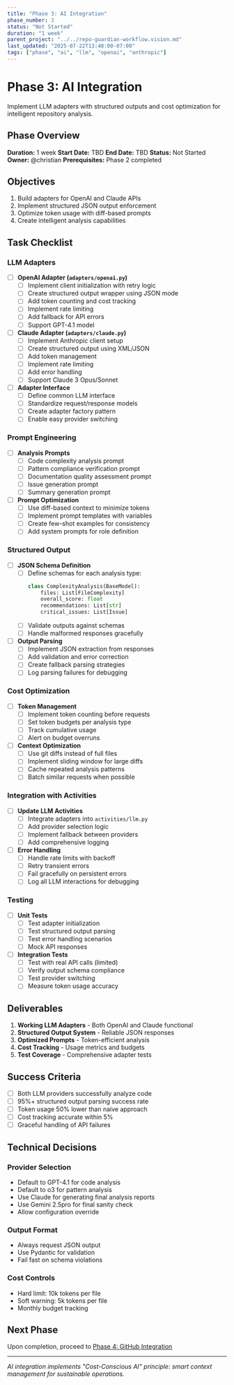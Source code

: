 ```yaml
---
title: "Phase 3: AI Integration"
phase_number: 3
status: "Not Started"
duration: "1 week"
parent_project: "../../repo-guardian-workflow.vision.md"
last_updated: "2025-07-22T13:48:00-07:00"
tags: ["phase", "ai", "llm", "openai", "anthropic"]
---
```


# Phase 3: AI Integration

Implement LLM adapters with structured outputs and cost optimization for intelligent repository analysis.

## Phase Overview

**Duration:** 1 week
**Start Date:** TBD
**End Date:** TBD
**Status:** Not Started
**Owner:** @christian
**Prerequisites:** Phase 2 completed

## Objectives

1. Build adapters for OpenAI and Claude APIs
2. Implement structured JSON output enforcement
3. Optimize token usage with diff-based prompts
4. Create intelligent analysis capabilities

## Task Checklist

### LLM Adapters
- [ ] **OpenAI Adapter (`adapters/openai.py`)**
  - [ ] Implement client initialization with retry logic
  - [ ] Create structured output wrapper using JSON mode
  - [ ] Add token counting and cost tracking
  - [ ] Implement rate limiting
  - [ ] Add fallback for API errors
  - [ ] Support GPT-4.1 model

- [ ] **Claude Adapter (`adapters/claude.py`)**
  - [ ] Implement Anthropic client setup
  - [ ] Create structured output using XML/JSON
  - [ ] Add token management
  - [ ] Implement rate limiting
  - [ ] Add error handling
  - [ ] Support Claude 3 Opus/Sonnet

- [ ] **Adapter Interface**
  - [ ] Define common LLM interface
  - [ ] Standardize request/response models
  - [ ] Create adapter factory pattern
  - [ ] Enable easy provider switching

### Prompt Engineering
- [ ] **Analysis Prompts**
  - [ ] Code complexity analysis prompt
  - [ ] Pattern compliance verification prompt
  - [ ] Documentation quality assessment prompt
  - [ ] Issue generation prompt
  - [ ] Summary generation prompt

- [ ] **Prompt Optimization**
  - [ ] Use diff-based context to minimize tokens
  - [ ] Implement prompt templates with variables
  - [ ] Create few-shot examples for consistency
  - [ ] Add system prompts for role definition

### Structured Output
- [ ] **JSON Schema Definition**
  - [ ] Define schemas for each analysis type:
    ```python
    class ComplexityAnalysis(BaseModel):
        files: List[FileComplexity]
        overall_score: float
        recommendations: List[str]
        critical_issues: List[Issue]
    ```
  - [ ] Validate outputs against schemas
  - [ ] Handle malformed responses gracefully

- [ ] **Output Parsing**
  - [ ] Implement JSON extraction from responses
  - [ ] Add validation and error correction
  - [ ] Create fallback parsing strategies
  - [ ] Log parsing failures for debugging

### Cost Optimization
- [ ] **Token Management**
  - [ ] Implement token counting before requests
  - [ ] Set token budgets per analysis type
  - [ ] Track cumulative usage
  - [ ] Alert on budget overruns

- [ ] **Context Optimization**
  - [ ] Use git diffs instead of full files
  - [ ] Implement sliding window for large diffs
  - [ ] Cache repeated analysis patterns
  - [ ] Batch similar requests when possible

### Integration with Activities
- [ ] **Update LLM Activities**
  - [ ] Integrate adapters into `activities/llm.py`
  - [ ] Add provider selection logic
  - [ ] Implement fallback between providers
  - [ ] Add comprehensive logging

- [ ] **Error Handling**
  - [ ] Handle rate limits with backoff
  - [ ] Retry transient errors
  - [ ] Fail gracefully on persistent errors
  - [ ] Log all LLM interactions for debugging

### Testing
- [ ] **Unit Tests**
  - [ ] Test adapter initialization
  - [ ] Test structured output parsing
  - [ ] Test error handling scenarios
  - [ ] Mock API responses

- [ ] **Integration Tests**
  - [ ] Test with real API calls (limited)
  - [ ] Verify output schema compliance
  - [ ] Test provider switching
  - [ ] Measure token usage accuracy

## Deliverables

1. **Working LLM Adapters** - Both OpenAI and Claude functional
2. **Structured Output System** - Reliable JSON responses
3. **Optimized Prompts** - Token-efficient analysis
4. **Cost Tracking** - Usage metrics and budgets
5. **Test Coverage** - Comprehensive adapter tests

## Success Criteria

- [ ] Both LLM providers successfully analyze code
- [ ] 95%+ structured output parsing success rate
- [ ] Token usage 50% lower than naive approach
- [ ] Cost tracking accurate within 5%
- [ ] Graceful handling of API failures

## Technical Decisions

### Provider Selection
- Default to GPT-4.1 for code analysis
- Default to o3 for pattern analysis
- Use Claude for generating final analysis reports
- Use Gemini 2.5pro for final sanity check
- Allow configuration override

### Output Format
- Always request JSON output
- Use Pydantic for validation
- Fail fast on schema violations

### Cost Controls
- Hard limit: 10k tokens per file
- Soft warning: 5k tokens per file
- Monthly budget tracking

## Next Phase

Upon completion, proceed to [Phase 4: GitHub Integration](../phase-4-github-integration/README.md)

---

*AI integration implements "Cost-Conscious AI" principle: smart context management for sustainable operations.*
